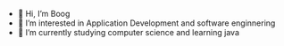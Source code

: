 - 👋 Hi, I’m Boog
- 👀 I’m interested in Application Development and software enginnering 
- 🌱 I’m currently studying computer science and learning java 


<!---
Boog02/Boog02 is a ✨ special ✨ repository because its `README.md` (this file) appears on your GitHub profile.
You can click the Preview link to take a look at your changes.
--->
